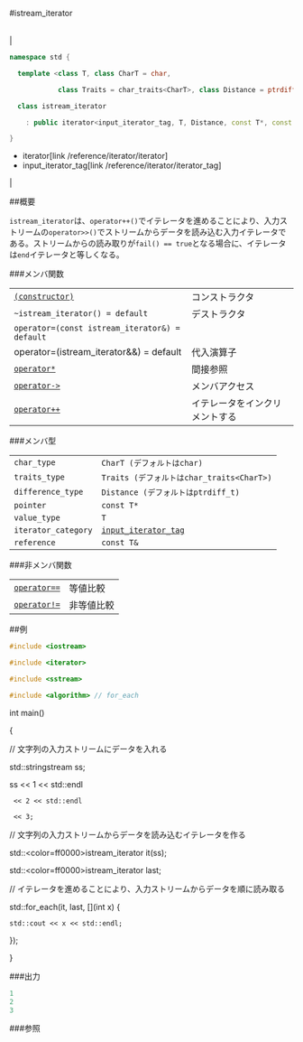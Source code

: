 #istream_iterator

| |
|----------------------------------------------------------------------------------------------------------------------------------------------------------------------------------------------------------------------------------------------------------------------------------------------------------------------------------------------------------------------------------------------------------------------------------------------------------------------------------------------------------------------------------------------------------|
|


```cpp
namespace std {

  template <class T, class CharT = char,

            class Traits = char_traits<CharT>, class Distance = ptrdiff_t>

  class istream_iterator

    : public iterator<input_iterator_tag, T, Distance, const T*, const T&>

}
```
* iterator[link /reference/iterator/iterator]
* input_iterator_tag[link /reference/iterator/iterator_tag]

 |


##概要

`istream_iterator`は、`operator++()`でイテレータを進めることにより、入力ストリームの`operator>>()`でストリームからデータを読み込む入力イテレータである。ストリームからの読み取りが`fail() == true`となる場合に、イテレータは`end`イテレータと等しくなる。


###メンバ関数


| | |
|-----------------------------------------------------------------------------------------------------------------------------------------------------------------------------------|-----------------------------------------------|
| [`(constructor)`](./istream_iterator) | コンストラクタ |
| `~istream_iterator() = default` | デストラクタ |
| <code>operator=(const istream_iterator&) = default
 operator=(istream_iterator&&) = default</code> | 代入演算子 |
| [`operator*`](./op_deref) | 間接参照 |
| [`operator->`](./op_arrow) | メンバアクセス |
| [`operator++`](./op_increment) | イテレータをインクリメントする |


###メンバ型


| | |
|--------------------------------|----------------------------------------------------------------------------------------------------------------------|
| `char_type` | `CharT (デフォルトはchar)` |
| `traits_type` | `Traits (デフォルトはchar_traits<CharT>)` |
| `difference_type` | `Distance (デフォルトはptrdiff_t)` |
| `pointer` | `const T*` |
| `value_type` | `T` |
| `iterator_category` | [`input_iterator_tag`](/reference/iterator/iterator_tag) |
| `reference` | `const T&` |


###非メンバ関数


| | |
|-------------------------------------------------------------------------------------------------------------------------------|-----------------|
| [`operator==`](./op_equal) | 等値比較 |
| [`operator!=`](./op_not_equal) | 非等値比較 |




##例


```cpp
#include <iostream>

#include <iterator>

#include <sstream>

#include <algorithm> // for_each
```

int main()

{

  // 文字列の入力ストリームにデータを入れる

  std::stringstream ss;

  ss << 1 << std::endl

     << 2 << std::endl

     << 3;


  // 文字列の入力ストリームからデータを読み込むイテレータを作る

  std::<color=ff0000>istream_iterator</color><int> it(ss);

  std::<color=ff0000>istream_iterator</color><int> last;


  // イテレータを進めることにより、入力ストリームからデータを順に読み取る

  std::for_each(it, last, [](int x) {

    std::cout << x << std::endl;

  });

}




###出力

```cpp
1
2
3
```

###参照


